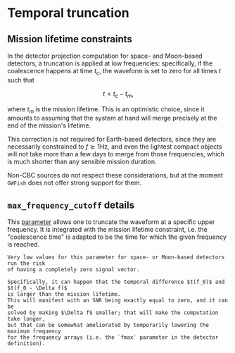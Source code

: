 # Temporal truncation

## Mission lifetime constraints

<!-- TODO add a figure -->

In the detector projection computation for space- and Moon-based detectors,
a truncation is applied at low frequencies: specifically, if the coalescence
happens at time $t_c$, the waveform is set to zero for all times $t$ such that 

$$ t < t_c - t_m,
$$

where $t_m$ is the mission lifetime.
This is an optimistic choice, since it amounts to assuming that the system at hand 
will merge precisely at the end of the mission's lifetime. 

This correction is not required for Earth-based detectors, since they are 
necessarily constrained to $f \gtrsim 1 \text{Hz}$, and even the lightest compact 
objects will not take more than a few days to merge from those frequencies, which
is much shorter than any sensible mission duration.

Non-CBC sources do not respect these considerations, but at the moment `GWFish` 
does not offer strong support for them.

## `max_frequency_cutoff` details

This [parameter](parameter-definitions-units) allows one to truncate the waveform at a specific upper frequency.
It is integrated with the mission lifetime constraint, i.e. the "coalescence time"
is adapted to be the time for which the given frequency is reached.

```{warning}
Very low values for this parameter for space- or Moon-based detectors run the risk 
of having a completely zero signal vector. 

Specifically, it can happen that the temporal difference $t(f_0)$ and $t(f_0 - \Delta f)$
is larger than the mission lifetime. 
This will manifest with an SNR being exactly equal to zero, and it can be
solved by making $\Delta f$ smaller; that will make the computation take longer,
but that can be somewhat ameliorated by temporarily lowering the maximum frequency
for the frequency arrays (i.e. the `fmax` parameter in the detector definition).
```
